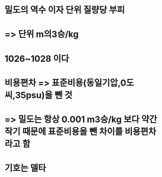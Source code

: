 # 밀도의 역수 이자 단위 질량당 부피 
# => 단위 m의3승/kg 

# 1026~1028 이다


# 비용편차 =>  표준비용(동일기압,0도씨,35psu)을 뺀 것
# => 밀도는 항상 0.001 m3승/kg 보다 약간 작기 때문에 표준비용을 뺀 차이를 비용편차라고 함

# 기호는 델타 

# 
